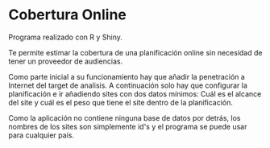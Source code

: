 # Cobertura Online

Programa realizado con R y Shiny. 

Te permite estimar la cobertura de una planificación online sin necesidad de tener un proveedor de audiencias.

Como parte inicial a su funcionamiento hay que añadir la penetración a Internet del target de analisis. A continuación solo hay que configurar la planificación e ir añadiendo sites con dos datos mínimos: Cuál es el alcance del site y cuál es el peso que tiene el site dentro de la planificación.

Como la aplicación no contiene ninguna base de datos por detrás, los nombres de los sites son simplemente id's y el programa se puede usar para cualquier país. 
